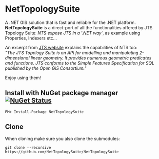 NetTopologySuite
================

A .NET GIS solution that is fast and reliable for the .NET platform.  
**NetTopologySuite** is a direct-port of all the functionalities offered by JTS Topology Suite: _NTS expose JTS in a '.NET way'_, as example using Properties, Indexers etc...

An excerpt from [JTS website](http://sourceforge.net/projects/jts-topo-suite) explains the capabilities of NTS too:  
_"The JTS Topology Suite is an API for modelling and manipulating 2-dimensional linear geometry. It provides numerous geometric predicates and functions. JTS conforms to the Simple Features Specification for SQL published by the Open GIS Consortium."_

Enjoy using them!

## Install with NuGet package manager [![NuGet Status](http://img.shields.io/nuget/v/NetTopologySuite.svg?style=flat)](http://www.nuget.org/packages/NetTopologySuite/)

`PM> Install-Package NetTopologySuite`

## Clone

When cloning make sure you also clone the submodules:

`git clone --recursive https://github.com/NetTopologySuite/NetTopologySuite`
